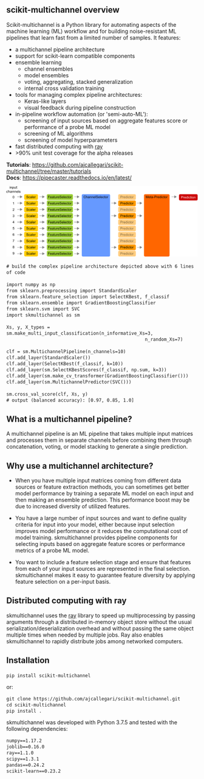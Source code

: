 
## scikit-multichannel overview
Scikit-multichannel is a Python library for automating aspects of the machine learning
(ML) workflow and for building noise-resistant ML pipelines that learn fast
from a limited number of samples.  It features:

- a multichannel pipeline architecture
- support for scikit-learn compatible components
- ensemble learning
    - channel ensembles
    - model ensembles
    - voting, aggregating, stacked generalization
    - internal cross validation training
- tools for managing complex pipeline architectures:
    - Keras-like layers
    - visual feedback during pipeline construction
- in-pipeline workflow automation (or 'semi-auto-ML'):
    - screening of input sources based on aggregate features score or
      performance of a probe ML model
    - screening of ML algorithms
    - screening of model hyperparameters
- fast distributed computing with [ray](https://docs.ray.io/en/master/)
- \>90% unit test coverage for the alpha releases

**Tutorials**: https://github.com/ajcallegari/scikit-multichannel/tree/master/tutorials  
**Docs**: https://pipecaster.readthedocs.io/en/latest/ 

![Complex multichannel architecture](/images/profile.png)

```
# build the complex pipeline architecture depicted above with 6 lines of code

import numpy as np
from sklearn.preprocessing import StandardScaler
from sklearn.feature_selection import SelectKBest, f_classif
from sklearn.ensemble import GradientBoostingClassifier
from sklearn.svm import SVC
import skmultichannel as sm

Xs, y, X_types = sm.make_multi_input_classification(n_informative_Xs=3,
                                                   n_random_Xs=7)

clf = sm.MultichannelPipeline(n_channels=10)
clf.add_layer(StandardScaler())
clf.add_layer(SelectKBest(f_classif, k=10))
clf.add_layer(sm.SelectKBestScores(f_classif, np.sum, k=3))
clf.add_layer(sm.make_cv_transformer(GradientBoostingClassifier()))
clf.add_layer(sm.MultichannelPredictor(SVC()))

sm.cross_val_score(clf, Xs, y)
# output (balanced accuracy): [0.97, 0.85, 1.0]
```

## What is a multichannel pipeline?
A multichannel pipeline is an ML pipeline that takes multiple input matrices
and processes them in separate channels before combining them through
concatenation, voting, or model stacking to generate a single prediction.

## Why use a multichannel architecture?

- When you have multiple input matrices coming from different data sources or
  feature extraction methods, you can sometimes get better model performance by
  training a separate ML model on each input and then making an ensemble
  prediction.  This performance boost may be due to increased diversity of
  utilized features.

- You have a large number of input sources and want to define quality criteria
  for input into your model, either because input selection improves model
  performance or it reduces the computational cost of model training.
  skmultichannel provides pipeline components for selecting inputs based on
  aggregate feature scores or performance metrics of a probe ML model.  

- You want to include a feature selection stage and ensure that features from
  each of your input sources are represented in the final selection.
  skmultichannel makes it easy to guarantee feature diversity by applying feature
  selection on a per-input basis.

## Distributed computing with ray
skmultichannel uses the [ray](https://docs.ray.io/en/master/) library to speed up
multiprocessing by passing arguments through a distributed in-memory object
store without the usual serialization/deserialization overhead and without
passing the same object multiple times when needed by multiple jobs.  Ray also
enables skmultichannel to rapidly distribute jobs among networked computers.

Installation
------------  

`pip install scikit-multichannel`

or:

```
git clone https://github.com/ajcallegari/scikit-multichannel.git
cd scikit-multichannel
pip install .
```

skmultichannel was developed with Python 3.7.5 and tested with the following
dependencies:
```
numpy==1.17.2
joblib==0.16.0
ray==1.1.0
scipy==1.3.1
pandas==0.24.2
scikit-learn==0.23.2
```
